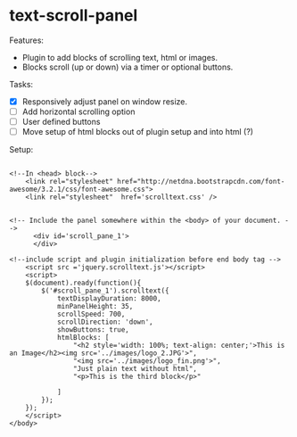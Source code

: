 **text-scroll-panel**
=================
Features:
- Plugin to add blocks of scrolling text, html or images.
- Blocks scroll (up or down) via a timer or optional buttons.

Tasks:
- [x] Responsively adjust panel on window resize.
- [ ] Add horizontal scrolling option
- [ ] User defined buttons
- [ ] Move setup of html blocks out of plugin setup and into html (?)

Setup:
```

<!--In <head> block-->
    <link rel="stylesheet" href="http://netdna.bootstrapcdn.com/font-awesome/3.2.1/css/font-awesome.css">
    <link rel="stylesheet"  href='scrolltext.css' />


<!-- Include the panel somewhere within the <body> of your document. -->
      <div id='scroll_pane_1'>
      </div>

<!--include script and plugin initialization before end body tag -->
    <script src ='jquery.scrolltext.js'></script>
    <script>
    $(document).ready(function(){
        $('#scroll_pane_1').scrolltext({
            textDisplayDuration: 8000,
            minPanelHeight: 35,
            scrollSpeed: 700, 
            scrollDirection: 'down', 
            showButtons: true,
            htmlBlocks: [
                "<h2 style='width: 100%; text-align: center;'>This is an Image</h2><img src='../images/logo_2.JPG'>",
                "<img src='../images/logo_fin.png'>",
                "Just plain text without html",
                "<p>This is the third block</p>"

            ]
        });
    });
    </script>
</body>    
```
